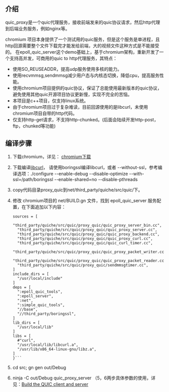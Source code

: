 ## 介绍

quic_proxy是一个quic代理服务，接收前端发来的quic协议请求，然后http代理到后端业务服务，例如nginx等。

chromium 项目本身提供了一个测试用的quic服务，但是这个服务是单进程，且http回源需要整个文件下载完才能发给前端，大的视频文件这种方式是不能接受的。
在epoll_quic_server这个demo基础上，基于chromium架构，重新开发了一个支持高并发，可商用的quic to http代理服务，其特点：

- 使用SO_REUSEADDR，提高udp服务使用多核的能力。
- 使用recvmmsg,sendmmsg减少用户态与内核态切换，降低cpu，提高服务性能。
- 使用chromium项目提供的quic协议，保证了总能使用最新版本的quic协议，避免使用其他quic开源项目协议更新慢，实现不完全的苦恼。
- 本项目是c++项目，仅支持linux系统。
- 由于chromium项目过于复杂难读，目前回源使用的是libcurl，未使用chromium项目自带的http代码。
- 仅支持http-get请求，不支持http-chunked。(后面会陆续开发http-post，ftp，chunked等功能)

## 编译步骤

1. 下载chromium，详见： [chromium下载](https://chromium.googlesource.com/chromium/src/+/master/docs/linux_build_instructions.md/)
2. 下载编译[libcurl](https://curl.haxx.se/download.html)，
请使用boringssl编译libcurl，或者 --without-ssl，参考编译选项：./configure --enable-debug --disable-optimize --with-ssl=/path/boringssl --enable-shared=no --disable-pthreads
3. copy代码目录proxy_quic到net/third_party/quiche/src/quic/下。
4. 修改 chromium项目的 net/BUILD.gn 文件，找到 epoll_quic_server 服务配置，在下面追加以下内容：

    ```executable("quic_proxy_server") {
    sources = [
      "third_party/quiche/src/quic/proxy_quic/quic_proxy_server_bin.cc",
      "third_party/quiche/src/quic/proxy_quic/quic_proxy_server.cc",
      "third_party/quiche/src/quic/proxy_quic/quic_proxy_backend.cc",
      "third_party/quiche/src/quic/proxy_quic/quic_proxy_curl.cc",
      "third_party/quiche/src/quic/proxy_quic/quic_curl_timer.cc",
      "third_party/quiche/src/quic/proxy_quic/quic_proxy_packet_writer.cc",
      "third_party/quiche/src/quic/proxy_quic/quic_proxy_packet_reader.cc",
      "third_party/quiche/src/quic/proxy_quic/sendmmsgtimer.cc",
    ]
    include_dirs = [
      "/usr/local/include"
    ]
    deps = [
      ":epoll_quic_tools",
      ":epoll_server",
      ":net",
      ":simple_quic_tools",
      "//base",
      "//third_party/boringssl",
    ]
    lib_dirs = [
      "/usr/local/lib"
    ]
    libs = [
      #"curl",
      "/usr/local/lib/libcurl.a",
      "/usr/lib/x86_64-linux-gnu/libz.a",
    ]
   }``` 

5. cd src; gn gen out/Debug
6. ninja -C out/Debug quic_proxy_server （5，6两步具体参数的使用，详见：[Build the QUIC client and server](https://www.chromium.org/quic/playing-with-quic)

